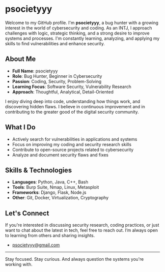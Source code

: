 # psocietyyy

Welcome to my GitHub profile. I'm **psocietyyy**, a bug hunter with a growing interest in the world of cybersecurity and coding. As an INTJ, I approach challenges with logic, strategic thinking, and a strong desire to improve systems and processes. I'm constantly learning, analyzing, and applying my skills to find vulnerabilities and enhance security.

## About Me

- **Full Name**: psocietyyy
- **Role**: Bug Hunter, Beginner in Cybersecurity
- **Passion**: Coding, Security, Problem-Solving
- **Learning Focus**: Software Security, Vulnerability Research
- **Approach**: Thoughtful, Analytical, Detail-Oriented

I enjoy diving deep into code, understanding how things work, and discovering hidden flaws. I believe in continuous improvement and in contributing to the greater good of the digital security community.

## What I Do

- Actively search for vulnerabilities in applications and systems
- Focus on improving my coding and security research skills
- Contribute to open-source projects related to cybersecurity
- Analyze and document security flaws and fixes

## Skills & Technologies

- **Languages**: Python, Java, C++, Bash
- **Tools**: Burp Suite, Nmap, Linux, Metasploit
- **Frameworks**: Django, Flask, Node.js
- **Other**: Git, Docker, Virtualization, Cryptography

## Let's Connect

If you're interested in discussing security research, coding practices, or just want to chat about the latest in tech, feel free to reach out. I’m always open to learning from others and sharing insights.
- [psocietyyy@gmail.com](#)

---

Stay focused. Stay curious. And always question the systems you're working with.
